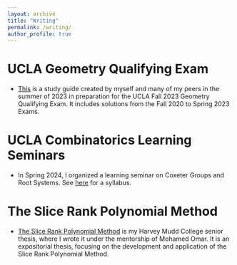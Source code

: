```yaml
---
layout: archive
title: "Writing"
permalink: /writing/
author_profile: true
---
```

  
UCLA Geometry Qualifying Exam
======
* [This](http://thomasmartinez0.github.io/files/GeometryStudyGuide.pdf) is a study guide created by myself and many of my peers in the summer of 2023 in preparation for the UCLA Fall 2023 Geometry Qualifying Exam. It includes solutions from the Fall 2020 to Spring 2023 Exams. 

<!--Math 61 -- Introduction to Discrete Structures
======
* [These](http://thomasmartinez0.github.io/files/Math61MiscellaneousNotes.pdf) are some notes I created for my Math 61 Discussion sections, which I plan to expand.-->

UCLA Combinatorics Learning Seminars
======
* In Spring 2024, I organized a learning seminar on Coxeter Groups and Root Systems. See [here](http://thomasmartinez0.github.io/files/Coxeter_Groups_Syllabus_Website.pdf) for a syllabus.

The Slice Rank Polynomial Method
======
* [The Slice Rank Polynomial Method](https://scholarship.claremont.edu/cgi/viewcontent.cgi?article=1247&context=hmc_theses) is my Harvey Mudd College senior thesis, where I wrote it under the mentorship of Mohamed Omar. It is an expositorial thesis, focusing on the development and application of the Slice Rank Polynomial Method.